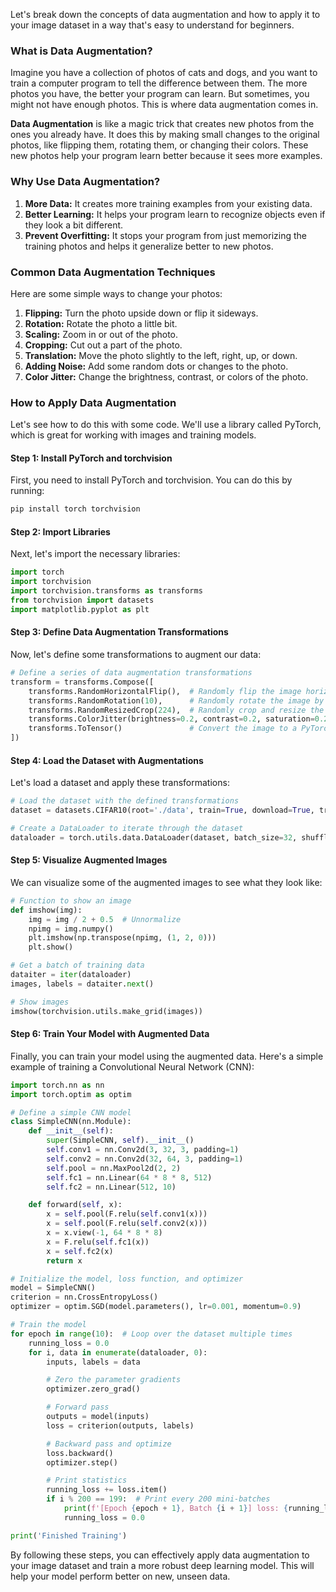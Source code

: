 Let's break down the concepts of data augmentation and how to apply it to your image dataset in a way that's easy to understand for beginners.

### What is Data Augmentation?

Imagine you have a collection of photos of cats and dogs, and you want to train a computer program to tell the difference between them. The more photos you have, the better your program can learn. But sometimes, you might not have enough photos. This is where data augmentation comes in.

**Data Augmentation** is like a magic trick that creates new photos from the ones you already have. It does this by making small changes to the original photos, like flipping them, rotating them, or changing their colors. These new photos help your program learn better because it sees more examples.

### Why Use Data Augmentation?

1. **More Data:** It creates more training examples from your existing data.
2. **Better Learning:** It helps your program learn to recognize objects even if they look a bit different.
3. **Prevent Overfitting:** It stops your program from just memorizing the training photos and helps it generalize better to new photos.

### Common Data Augmentation Techniques

Here are some simple ways to change your photos:

1. **Flipping:** Turn the photo upside down or flip it sideways.
2. **Rotation:** Rotate the photo a little bit.
3. **Scaling:** Zoom in or out of the photo.
4. **Cropping:** Cut out a part of the photo.
5. **Translation:** Move the photo slightly to the left, right, up, or down.
6. **Adding Noise:** Add some random dots or changes to the photo.
7. **Color Jitter:** Change the brightness, contrast, or colors of the photo.

### How to Apply Data Augmentation

Let's see how to do this with some code. We'll use a library called PyTorch, which is great for working with images and training models.

#### Step 1: Install PyTorch and torchvision

First, you need to install PyTorch and torchvision. You can do this by running:

```bash
pip install torch torchvision
```

#### Step 2: Import Libraries

Next, let's import the necessary libraries:

```python
import torch
import torchvision
import torchvision.transforms as transforms
from torchvision import datasets
import matplotlib.pyplot as plt
```

#### Step 3: Define Data Augmentation Transformations

Now, let's define some transformations to augment our data:

```python
# Define a series of data augmentation transformations
transform = transforms.Compose([
    transforms.RandomHorizontalFlip(),  # Randomly flip the image horizontally
    transforms.RandomRotation(10),      # Randomly rotate the image by 10 degrees
    transforms.RandomResizedCrop(224),  # Randomly crop and resize the image to 224x224
    transforms.ColorJitter(brightness=0.2, contrast=0.2, saturation=0.2, hue=0.2),  # Randomly change brightness, contrast, saturation, and hue
    transforms.ToTensor()               # Convert the image to a PyTorch tensor
])
```

#### Step 4: Load the Dataset with Augmentations

Let's load a dataset and apply these transformations:

```python
# Load the dataset with the defined transformations
dataset = datasets.CIFAR10(root='./data', train=True, download=True, transform=transform)

# Create a DataLoader to iterate through the dataset
dataloader = torch.utils.data.DataLoader(dataset, batch_size=32, shuffle=True)
```

#### Step 5: Visualize Augmented Images

We can visualize some of the augmented images to see what they look like:

```python
# Function to show an image
def imshow(img):
    img = img / 2 + 0.5  # Unnormalize
    npimg = img.numpy()
    plt.imshow(np.transpose(npimg, (1, 2, 0)))
    plt.show()

# Get a batch of training data
dataiter = iter(dataloader)
images, labels = dataiter.next()

# Show images
imshow(torchvision.utils.make_grid(images))
```

#### Step 6: Train Your Model with Augmented Data

Finally, you can train your model using the augmented data. Here's a simple example of training a Convolutional Neural Network (CNN):

```python
import torch.nn as nn
import torch.optim as optim

# Define a simple CNN model
class SimpleCNN(nn.Module):
    def __init__(self):
        super(SimpleCNN, self).__init__()
        self.conv1 = nn.Conv2d(3, 32, 3, padding=1)
        self.conv2 = nn.Conv2d(32, 64, 3, padding=1)
        self.pool = nn.MaxPool2d(2, 2)
        self.fc1 = nn.Linear(64 * 8 * 8, 512)
        self.fc2 = nn.Linear(512, 10)

    def forward(self, x):
        x = self.pool(F.relu(self.conv1(x)))
        x = self.pool(F.relu(self.conv2(x)))
        x = x.view(-1, 64 * 8 * 8)
        x = F.relu(self.fc1(x))
        x = self.fc2(x)
        return x

# Initialize the model, loss function, and optimizer
model = SimpleCNN()
criterion = nn.CrossEntropyLoss()
optimizer = optim.SGD(model.parameters(), lr=0.001, momentum=0.9)

# Train the model
for epoch in range(10):  # Loop over the dataset multiple times
    running_loss = 0.0
    for i, data in enumerate(dataloader, 0):
        inputs, labels = data

        # Zero the parameter gradients
        optimizer.zero_grad()

        # Forward pass
        outputs = model(inputs)
        loss = criterion(outputs, labels)

        # Backward pass and optimize
        loss.backward()
        optimizer.step()

        # Print statistics
        running_loss += loss.item()
        if i % 200 == 199:  # Print every 200 mini-batches
            print(f'[Epoch {epoch + 1}, Batch {i + 1}] loss: {running_loss / 200:.3f}')
            running_loss = 0.0

print('Finished Training')
```

By following these steps, you can effectively apply data augmentation to your image dataset and train a more robust deep learning model. This will help your model perform better on new, unseen data.
